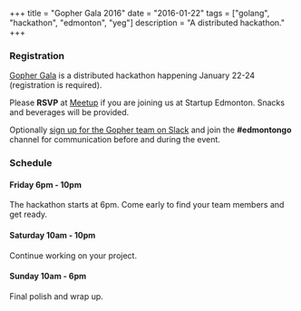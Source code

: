 +++
title = "Gopher Gala 2016"
date = "2016-01-22"
tags = ["golang", "hackathon", "edmonton", "yeg"]
description = "A distributed hackathon."
+++

### Registration

[Gopher Gala](http://gophergala.com/)  is a distributed hackathon happening January 22-24 (registration is required).

Please **RSVP** at [Meetup](http://www.meetup.com/startupedmonton/events/227274239/) if you are joining us at Startup Edmonton. Snacks and beverages will be provided.

Optionally [sign up for the Gopher team on Slack](https://bit.ly/go-slack-signup) and join the **#edmontongo** channel for communication before and during the event.

### Schedule

#### Friday 6pm - 10pm

The hackathon starts at 6pm. Come early to find your team members and get ready.

#### Saturday 10am - 10pm

Continue working on your project.

#### Sunday 10am - 6pm

Final polish and wrap up.

